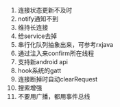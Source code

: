  1. 连接状态更新不及时
 2. notify通知不到
 3. 维持长连接
 4. 给service去掉
 5. 串行化队列抽象出来，可参考rxjava
 6. 通过注入来confirm所在线程
 7. 支持新android api
 8. hook系统的gatt
 9. 连接断掉时自动clearRequest
 10. 搜索增强
 11. 不要用广播，都用事件总线